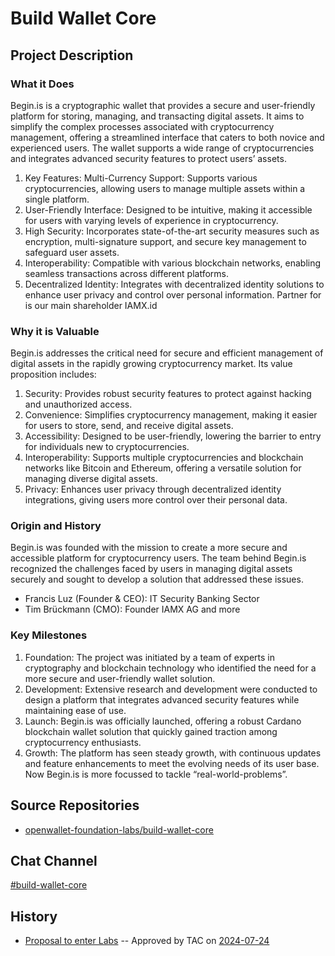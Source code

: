 # Build Wallet Core

## Project Description
### What it Does
Begin.is is a cryptographic wallet that provides a secure and user-friendly platform for storing, managing, and transacting digital assets. It aims to simplify the complex processes associated with cryptocurrency management, offering a streamlined interface that caters to both novice and experienced users. The wallet supports a wide range of cryptocurrencies and integrates advanced security features to protect users’ assets.

1. Key Features: Multi-Currency Support: Supports various cryptocurrencies, allowing users to manage multiple assets within a single platform. 
2. User-Friendly Interface: Designed to be intuitive, making it accessible for users with varying levels of experience in cryptocurrency. 
3. High Security: Incorporates state-of-the-art security measures such as encryption, multi-signature support, and secure key management to safeguard user assets.
4. Interoperability: Compatible with various blockchain networks, enabling seamless transactions across different platforms.
5. Decentralized Identity: Integrates with decentralized identity solutions to enhance user privacy and control over personal information. Partner for is our main shareholder IAMX.id 

### Why it is Valuable
Begin.is addresses the critical need for secure and efficient management of digital assets in the rapidly growing cryptocurrency market. Its value proposition includes:

1. Security: Provides robust security features to protect against hacking and unauthorized access.
2. Convenience: Simplifies cryptocurrency management, making it easier for users to store, send, and receive digital assets.
3. Accessibility: Designed to be user-friendly, lowering the barrier to entry for individuals new to cryptocurrencies.
4. Interoperability: Supports multiple cryptocurrencies and blockchain networks like Bitcoin and Ethereum, offering a versatile solution for managing diverse digital assets.
5. Privacy: Enhances user privacy through decentralized identity integrations, giving users more control over their personal data.

### Origin and History
Begin.is was founded with the mission to create a more secure and accessible platform for cryptocurrency users. The team behind Begin.is recognized the challenges faced by users in managing digital assets securely and sought to develop a solution that addressed these issues.

 * Francis Luz (Founder & CEO): IT Security Banking Sector
 * Tim Brückmann (CMO): Founder IAMX AG and more

### Key Milestones

1. Foundation: The project was initiated by a team of experts in cryptography and blockchain technology who identified the need for a more secure and user-friendly wallet solution.
2. Development: Extensive research and development were conducted to design a platform that integrates advanced security features while maintaining ease of use.
3. Launch: Begin.is was officially launched, offering a robust Cardano blockchain wallet solution that quickly gained traction among cryptocurrency enthusiasts.
4. Growth: The platform has seen steady growth, with continuous updates and feature enhancements to meet the evolving needs of its user base. Now Begin.is is more focussed to tackle “real-world-problems”. 

## Source Repositories

- [openwallet-foundation-labs/build-wallet-core](https://github.com/openwallet-foundation-labs/build-wallet-core)

## Chat Channel

[#build-wallet-core](https://discord.com/channels/1022962884864643214/1268222388982775879)

## History
- [Proposal to enter Labs](#FIXME) -- Approved by TAC on [2024-07-24](../meetings/2024/2024-07-24.md)
